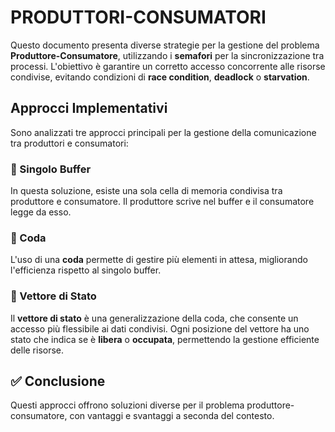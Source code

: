 # PRODUTTORI-CONSUMATORI

Questo documento presenta diverse strategie per la gestione del problema **Produttore-Consumatore**, utilizzando i **semafori** per la sincronizzazione tra processi. 
L'obiettivo è garantire un corretto accesso concorrente alle risorse condivise, evitando condizioni di **race condition**, **deadlock** o **starvation**.

## Approcci Implementativi

Sono analizzati tre approcci principali per la gestione della comunicazione tra produttori e consumatori:

### 📌 Singolo Buffer

In questa soluzione, esiste una sola cella di memoria condivisa tra produttore e consumatore. Il produttore scrive nel buffer e il consumatore legge da esso.

### 📌 Coda

L'uso di una **coda** permette di gestire più elementi in attesa, migliorando l'efficienza rispetto al singolo buffer. 

### 📌 Vettore di Stato

Il **vettore di stato** è una generalizzazione della coda, che consente un accesso più flessibile ai dati condivisi. 
Ogni posizione del vettore ha uno stato che indica se è **libera** o **occupata**, permettendo la gestione efficiente delle risorse.

## ✅ Conclusione

Questi approcci offrono soluzioni diverse per il problema produttore-consumatore, con vantaggi e svantaggi a seconda del contesto. 
